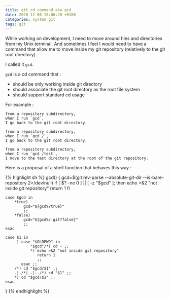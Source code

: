 ```yaml
---
title: git cd command aka gcd
date: 2020-12-06 15:06:20 +0100
categories: system git
tags: git
---
```


While working on development, I need to move around files and
directories from my Unix terminal. And sometimes I feel I would need
to have a command that allow me to move inside my git repository
(relatively to the git root directory).

I called it `gcd`.

`gcd` is a cd command that :
- should be only working inside git directory
- should associate the git root directory as the root file system
- should support standard cd usage

For example :

    from a repository subdirectory,
    when I run `gcd`,
    I go back to the git root directory.

    from a repository subdirectory,
    when I run `gcd /`,
    I go back to the git root directory.

    from a repository subdirectory,
    when I run `gcd /test`,
    I move to the test directory at the root of the git repository.

Here is a proposal of a shell function that behaves this way :

{% highlight sh %}
gcd()
{
    gcd=$(git rev-parse --absolute-git-dir --is-bare-repository 2>/dev/null)
    if [ $? -ne 0 ] || [ -z "$gcd" ];  then
        echo >&2 "not inside git repository"
        return 1
    fi

    case $gcd in
        *true)
            gcd="${gcd%?true}"
            ;;
        *false)
            gcd="${gcd%/.git?false}"
            ;;
    esac

    case $1 in
        -) case "$OLDPWD" in
               "$gcd"/*) cd - ;;
               *) echo >&2 "not inside git repository"
                  return 1
                  ;;
           esac ;;
        /*) cd "$gcd/$1" ;;
        .|./*|..|../*) cd "$1" ;;
        *) cd "$gcd/$1" ;;
    esac
}
{% endhighlight %}
